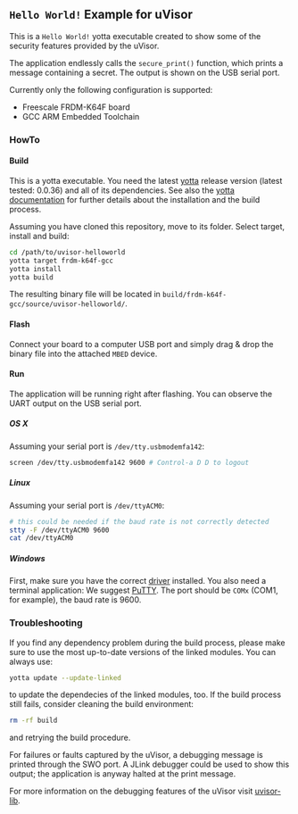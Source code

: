 ## `Hello World!` Example for uVisor

This is a `Hello World!` yotta executable created to show some of the security features provided by the uVisor.

The application endlessly calls the `secure_print()` function, which prints a message containing a secret. The output is shown on the USB serial port.

Currently only the following configuration is supported:
- Freescale FRDM-K64F board
- GCC ARM Embedded Toolchain

### HowTo

#### Build

This is a yotta executable. You need the latest [yotta](https://github.com/ARMmbed/yotta) release version (latest tested: 0.0.36) and all of its dependencies. See also the [yotta documentation](http://armmbed.github.io/yotta/) for further details about the installation and the build process.

Assuming you have cloned this repository, move to its folder. Select target, install and build:
```bash
cd /path/to/uvisor-helloworld
yotta target frdm-k64f-gcc
yotta install
yotta build
```

The resulting binary file will be located in `build/frdm-k64f-gcc/source/uvisor-helloworld/`. 

#### Flash

Connect your board to a computer USB port and simply drag & drop the binary file into the attached `MBED` device.

#### Run

The application will be running right after flashing. You can observe the UART output on the USB serial port.

##### **OS X** 
Assuming your serial port is `/dev/tty.usbmodemfa142`:
```bash
screen /dev/tty.usbmodemfa142 9600 # Control-a D D to logout
```

##### **Linux**
Assuming your serial port is `/dev/ttyACM0`:
```bash
# this could be needed if the baud rate is not correctly detected
stty -F /dev/ttyACM0 9600
cat /dev/ttyACM0
```
##### **Windows**
First, make sure you have the correct [driver](http://developer.mbed.org/handbook/Windows-serial-configuration) installed. You also need a terminal application: We suggest [PuTTY](http://www.chiark.greenend.org.uk/~sgtatham/putty/download.html). The port should be `COMx` (COM1, for example), the baud rate is 9600.

### Troubleshooting
If you find any dependency problem during the build process, please make sure to use the most up-to-date versions of the linked modules. You can always use:
```bash
yotta update --update-linked
```
to update the dependecies of the linked modules, too. If the build process still fails, consider cleaning the build environment:
```bash
rm -rf build
```
and retrying the build procedure.

For failures or faults captured by the uVisor, a debugging message is printed through the SWO port. A JLink debugger could be used to show this output; the application is anyway halted at the print message.

For more information on the debugging features of the uVisor visit [uvisor-lib](https://github.com/ARMmbed/uvisor).
